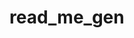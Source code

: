 # read_me_gen
<a href="" > <img src=""></a>

<!-- href is the link to the video
img needs to be saved in the project file and then ./img -->
